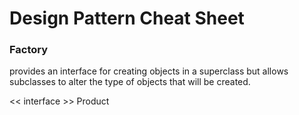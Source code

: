 # Design Pattern Cheat Sheet

### Factory

provides an interface for creating objects in a superclass but allows subclasses to alter the type of objects that will be created.

<< interface >> 
   Product  
